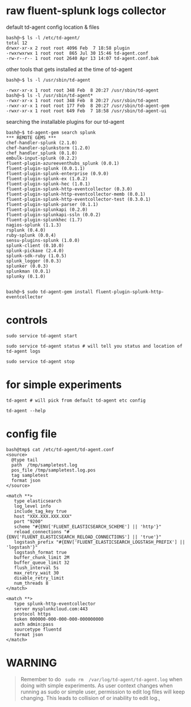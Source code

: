 
# raw fluent-splunk logs collector

default td-agent config location & files

    bash@~$ ls -l /etc/td-agent/
    total 12
    drwxr-xr-x 2 root root 4096 Feb  7 18:58 plugin
    -rwxrwxrwx 1 root root  865 Jul 30 15:46 td-agent.conf
    -rw-r--r-- 1 root root 2640 Apr 13 14:07 td-agent.conf.bak

other tools that gets installed at the time of td-agent

    bash@~$ ls -l /usr/sbin/td-agent

    -rwxr-xr-x 1 root root 348 Feb  8 20:27 /usr/sbin/td-agent
    bash@~$ ls -l /usr/sbin/td-agent*
    -rwxr-xr-x 1 root root 348 Feb  8 20:27 /usr/sbin/td-agent
    -rwxr-xr-x 1 root root 177 Feb  8 20:27 /usr/sbin/td-agent-gem
    -rwxr-xr-x 1 root root 649 Feb  7 18:58 /usr/sbin/td-agent-ui


searching the installable plugins for our td-agent

    bash@~$ td-agent-gem search splunk
    *** REMOTE GEMS ***
    chef-handler-splunk (2.1.0)
    chef-handler-splunkstorm (1.2.0)
    chef_handler_splunk (0.1.0)
    embulk-input-splunk (0.2.2)
    fluent-plugin-azureeventhubs_splunk (0.0.1)
    fluent-plugin-splunk (0.0.1.1)
    fluent-plugin-splunk-enterprise (0.9.0)
    fluent-plugin-splunk-ex (1.0.2)
    fluent-plugin-splunk-hec (1.0.1)
    fluent-plugin-splunk-http-eventcollector (0.3.0)
    fluent-plugin-splunk-http-eventcollector-memb (0.0.1)
    fluent-plugin-splunk-http-eventcollector-test (0.3.0.1)
    fluent-plugin-splunk-parser (0.1.1)
    fluent-plugin-splunkapi (0.2.0)
    fluent-plugin-splunkapi-ssln (0.0.2)
    fluent-plugin-splunkhec (1.7)
    nagios-splunk (1.1.3)
    rsplunk (0.4.0)
    ruby-splunk (0.0.4)
    sensu-plugins-splunk (1.0.0)
    splunk-client (0.10.0)
    splunk-pickaxe (2.4.0)
    splunk-sdk-ruby (1.0.5)
    splunk_logger (0.0.3)
    splunker (0.0.3)
    splunkman (0.0.1)
    splunky (0.1.0)


    bash@~$ sudo td-agent-gem install fluent-plugin-splunk-http-eventcollector

# controls

    sudo service td-agent start

    sudo service td-agent status # will tell you status and location of td-agent logs

    sudo service td-agent stop

# for simple experiments

    td-agent # will pick from default td-agent etc config

    td-agent --help

# config file

    bash@tmp$ cat /etc/td-agent/td-agent.conf
    <source>
      @type tail
      path  /tmp/sampletest.log
      pos_file /tmp/sampletest.log.pos
      tag sampletest
      format json
    </source>

    <match **>
       type elasticsearch
       log_level info
       include_tag_key true
       host "XXX.XXX.XXX.XXX"
       port "9200"
       scheme "#{ENV['FLUENT_ELASTICSEARCH_SCHEME'] || 'http'}"
       reload_connections "#{ENV['FLUENT_ELASTICSEARCH_RELOAD_CONNECTIONS'] || 'true'}"
       logstash_prefix "#{ENV['FLUENT_ELASTICSEARCH_LOGSTASH_PREFIX'] || 'logstash'}"
       logstash_format true
       buffer_chunk_limit 2M
       buffer_queue_limit 32
       flush_interval 5s
       max_retry_wait 30
       disable_retry_limit
       num_threads 8
    </match>

    <match **>
       type splunk-http-eventcollector
       server mysplunkcloud.com:443
       protocol https
       token 000000-000-000-000-000000000
       auth admin:pass
       sourcetype fluentd
       format json
    </match>

# WARNING

> Remember to do ` sudo rm  /var/log/td-agent/td-agent.log` when doing with simple experiments. As user context changes when running as sudo or simple user, permission to edit log files will keep changing. This leads to collision of or inability to edit log.,
